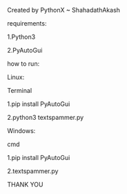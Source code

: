 
Created by PythonX ~ ShahadathAkash

requirements:

1.Python3

2.PyAutoGui

how to run:

Linux:

Terminal

1.pip install PyAutoGui

2.python3 textspammer.py

Windows:

cmd

1.pip install PyAutoGui

2.textspammer.py

THANK YOU
